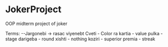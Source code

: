 # JokerProject
OOP midterm project of joker

Terms:
--Jargonebi -> rasac viyenebt
Cveti - Color
ra kartia - value
pulka - stage
darigeba - round
xishti - nothing
koziri - superior
premia - streak
